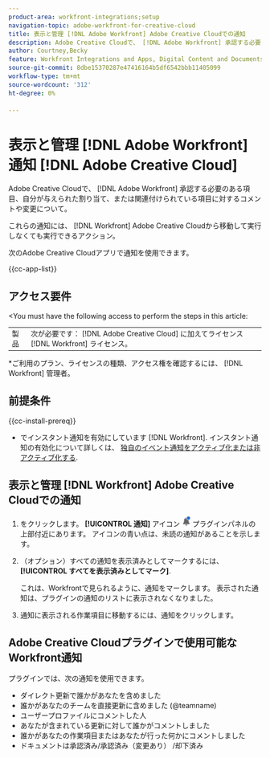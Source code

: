 ```yaml
---
product-area: workfront-integrations;setup
navigation-topic: adobe-workfront-for-creative-cloud
title: 表示と管理 [!DNL Adobe Workfront] Adobe Creative Cloudでの通知
description: Adobe Creative Cloudで、 [!DNL Adobe Workfront] 承認する必要のある項目、自分が与えられた割り当て、または関連付けられている項目に対するコメントや変更について。
author: Courtney,Becky
feature: Workfront Integrations and Apps, Digital Content and Documents
source-git-commit: 8dbe15370287e47416164b5df6542bbb11405099
workflow-type: tm+mt
source-wordcount: '312'
ht-degree: 0%

---
```


# 表示と管理 [!DNL Adobe Workfront] 通知 [!DNL Adobe Creative Cloud]

Adobe Creative Cloudで、 [!DNL Adobe Workfront] 承認する必要のある項目、自分が与えられた割り当て、または関連付けられている項目に対するコメントや変更について。

これらの通知には、 [!DNL Workfront] Adobe Creative Cloudから移動して実行しなくても実行できるアクション。

次のAdobe Creative Cloudアプリで通知を使用できます。

{{cc-app-list}}

## アクセス要件

&lt;You must have the following access to perform the steps in this article:

<table style="table-layout:auto"> 
 <col> 
 </col> 
 <col> 
 </col> 
 <tbody> 
  <tr> 
   <!--<td role="rowheader">[!DNL Adobe Workfront] plan*</td> 
   <td> <p>[!UICONTROL Pro] or higher</p> </td> 
  </tr> 
  <tr data-mc-conditions=""> 
   <td role="rowheader">[!DNL Adobe Workfront] license*</td> 
   <td> <p>[!UICONTROL Work] or [!UICONTROL Plan]</p> </td> 
  </tr> -->
  <tr> 
   <td role="rowheader">製品</td> 
   <td>次が必要です： [!DNL Adobe Creative Cloud] に加えてライセンス [!DNL Workfront] ライセンス。</td> 
  </tr> 
 </tbody> 
</table>

&#42;ご利用のプラン、ライセンスの種類、アクセス権を確認するには、 [!DNL Workfront] 管理者。

## 前提条件

{{cc-install-prereq}}

* でインスタント通知を有効にしています [!DNL Workfront]. インスタント通知の有効化について詳しくは、 [独自のイベント通知をアクティブ化または非アクティブ化する](/help/quicksilver/workfront-basics/using-notifications/activate-or-deactivate-your-own-event-notifications.md).

## 表示と管理 [!DNL Workfront] Adobe Creative Cloudでの通知

1. をクリックします。 **[!UICONTROL 通知]** アイコン ![通知アイコン](assets/cc-plugin-notifications-icon.png) プラグインパネルの上部付近にあります。 アイコンの青い点は、未読の通知があることを示します。
1. （オプション）すべての通知を表示済みとしてマークするには、 **[!UICONTROL すべてを表示済みとしてマーク]**.

   これは、Workfrontで見られるように、通知をマークします。 表示された通知は、プラグインの通知のリストに表示されなくなりました。

1. 通知に表示される作業項目に移動するには、通知をクリックします。

## Adobe Creative Cloudプラグインで使用可能なWorkfront通知

プラグインでは、次の通知を使用できます。


* ダイレクト更新で誰かがあなたを含めました
* 誰かがあなたのチームを直接更新に含めました (@teamname)
* ユーザープロファイルにコメントした人
* あなたが含まれている更新に対して誰かがコメントしました
* 誰かがあなたの作業項目またはあなたが行った何かにコメントしました
* ドキュメントは承認済み/承認済み（変更あり） /却下済み


